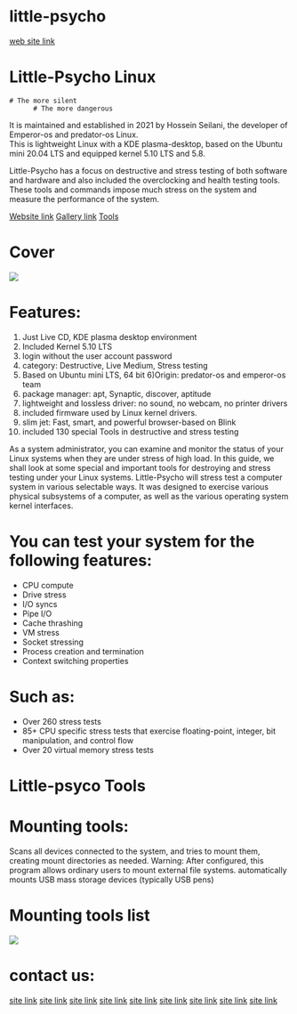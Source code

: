 # little-psycho
[web site link](https://predator-os.com/)


# Little-Psycho Linux
    # The more silent
          # The more dangerous

It is maintained and established in 2021 by Hossein Seilani, the developer of Emperor-os and predator-os Linux.  
This is lightweight Linux with a KDE plasma-desktop, based on the Ubuntu mini 20.04 LTS and equipped kernel 5.10 LTS and 5.8.

Little-Psycho has a focus on destructive and stress testing of both software and hardware and also included the overclocking and health testing tools.  These tools and commands impose much stress on the system and measure the performance of the system.

[Website link]( https://predator-os.com)
[Gallery link](  https://predator-os.com/psycho/portfolio_dark.html)
[Tools]( https://predator-os.com/psycho/Little-Psycho-Tools.html)

# Cover
 <img src="https://github.com/hosseinseilani/emperor-os/blob/master/screenshots/xfce%20desktop.PNG">
 
# Features:
1) Just Live CD, KDE plasma desktop environment
2) Included Kernel 5.10 LTS
3) login without the user account password
4)  category: Destructive, Live Medium, Stress testing
5) Based on Ubuntu mini LTS, 64 bit 
6)Origin: predator-os and emperor-os team
7) package manager: apt, Synaptic, discover, aptitude
8) lightweight and lossless driver: no sound, no webcam, no printer drivers
9) included firmware used by Linux kernel drivers.
10) slim jet: Fast, smart, and powerful browser-based on Blink
11) included 130 special Tools in destructive and stress testing


As a system administrator, you can examine and monitor the status of your Linux systems when they are under stress of high load. In this guide, we shall look at some special and important tools for destroying and stress testing under your Linux systems.
Little-Psycho will stress test a computer system in various selectable ways. It was designed to exercise various physical subsystems of a computer, as well as the various operating system kernel interfaces.
# You can test your system for the following features:
* CPU compute
* Drive stress
* I/O syncs
* Pipe I/O
* Cache thrashing
* VM stress
* Socket stressing
* Process creation and termination
* Context switching properties
# Such as:
* Over 260 stress tests
* 85+ CPU specific stress tests that exercise floating-point, integer, bit manipulation, and control flow
* Over 20 virtual memory stress tests
 
 # Little-psyco Tools

 # Mounting tools:
Scans all devices connected to the system, and tries to mount them, creating mount directories as needed.
Warning: After configured, this program allows ordinary users to mount external file systems. automatically mounts USB mass storage devices (typically USB pens)

 # Mounting tools list
 <img src="https://github.com/hosseinseilani/emperor-os/blob/master/screenshots/xfce%20desktop.PNG">
 
# contact us:
[site link](www.predator-os.com)
[site link](Info.predator.os@gmail.com)
[site link](http://t.me/UNIDENTIFIED_TM)
[site link](http://t.me/predator_os)
[site link](https://twitter.com/hosseinseilany?lang=en)
[site link](predator-os@protonmail.com)
[site link](https://github.com/hosseinseilani)
[site link](https://www.instagram.com/predator.os/)
[site link](https://www.youtube.com/watch?v=QdvSMBzoNx8)


